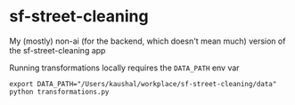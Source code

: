 # sf-street-cleaning
My (mostly) non-ai (for the backend, which doesn't mean much) version of the sf-street-cleaning app

Running transformations locally requires the `DATA_PATH` env var
```commandline
export DATA_PATH="/Users/kaushal/workplace/sf-street-cleaning/data"
python transformations.py
```